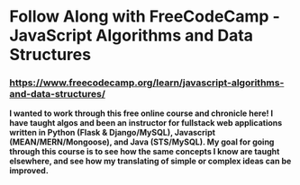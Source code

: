 # Follow Along with FreeCodeCamp - JavaScript Algorithms and Data Structures
### https://www.freecodecamp.org/learn/javascript-algorithms-and-data-structures/

**I wanted to work through this free online course and chronicle here! I have taught algos and been an instructor for fullstack web applications written in Python (Flask & Django/MySQL), Javascript (MEAN/MERN/Mongoose), and Java (STS/MySQL). My goal for going through this course is to see how the same concepts I know are taught elsewhere, and see how my translating of simple or complex ideas can be improved.**
